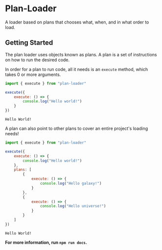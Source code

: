 # Plan-Loader
A loader based on plans that chooses what, when, and in what order
to load.

## Getting Started
The plan loader uses objects known as plans. A plan is a set of instructions on how to run the desired code.

In order for a plan to run code, all it needs is an `execute` method, which takes 0 or more arguments.
```js
import { execute } from "plan-loader"

execute({
	execute: () => {
		console.log("Hello world!")
	}
})
```
```text
Hello World!
```

A plan can also point to other plans to cover an entire project's loading needs!
```js
import { execute } from "plan-loader"

execute({
	execute: () => {
		console.log("Hello world!")
	},
	plans: [
		{
			execute: () => {
				console.log("Hello galaxy!")
			}
		},
		{
			execute: () => {
				console.log("Hello universe!")
			}
		}
	]
})
```
```text
Hello World!
```

**For more information, run `npm run docs`.**
